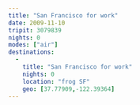 ```yaml
---
title: "San Francisco for work"
date: 2009-11-10
tripit: 3079839
nights: 0
modes: ["air"]
destinations:
  -
    title: "San Francisco for work"
    nights: 0
    location: "frog SF"
    geo: [37.77909,-122.39364]
---
```



